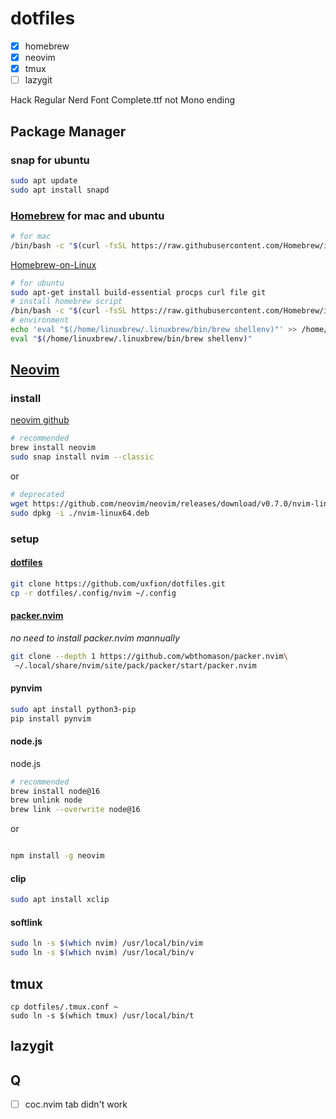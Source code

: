 # dotfiles

- [x] homebrew
- [x] neovim
- [x] tmux
- [ ] lazygit

Hack Regular Nerd Font Complete.ttf
not Mono ending

## Package Manager

### snap for ubuntu

```bash
sudo apt update
sudo apt install snapd
```

### [Homebrew](https://brew.sh) for mac and ubuntu

```bash
# for mac
/bin/bash -c "$(curl -fsSL https://raw.githubusercontent.com/Homebrew/install/HEAD/install.sh)"
```

[Homebrew-on-Linux](https://docs.brew.sh/Homebrew-on-Linux)

```bash
# for ubuntu
sudo apt-get install build-essential procps curl file git
# install homebrew script
/bin/bash -c "$(curl -fsSL https://raw.githubusercontent.com/Homebrew/install/HEAD/install.sh)"
# environment
echo 'eval "$(/home/linuxbrew/.linuxbrew/bin/brew shellenv)"' >> /home/lecter/.profile
eval "$(/home/linuxbrew/.linuxbrew/bin/brew shellenv)"
```

## [Neovim](https://neovim.io)

### install

[neovim github](https://github.com/neovim/neovim)

```bash
# recommended
brew install neovim
sudo snap install nvim --classic
```

or

```bash
# deprecated
wget https://github.com/neovim/neovim/releases/download/v0.7.0/nvim-linux64.deb
sudo dpkg -i ./nvim-linux64.deb
```

### setup

#### [dotfiles](https://github.com/uxfion/dotfiles)

```bash
git clone https://github.com/uxfion/dotfiles.git
cp -r dotfiles/.config/nvim ~/.config
```

#### [packer.nvim](https://github.com/wbthomason/packer.nvim)

*no need to install packer.nvim mannually*

```bash
git clone --depth 1 https://github.com/wbthomason/packer.nvim\
 ~/.local/share/nvim/site/pack/packer/start/packer.nvim
```

#### pynvim

```bash
sudo apt install python3-pip
pip install pynvim
```

#### node.js

node.js

```bash
# recommended
brew install node@16
brew unlink node
brew link --overwrite node@16
```

or

```bash

```

```bash
npm install -g neovim
```

#### clip

```bash
sudo apt install xclip
```

#### softlink

```bash
sudo ln -s $(which nvim) /usr/local/bin/vim
sudo ln -s $(which nvim) /usr/local/bin/v
```

## tmux

```shell
cp dotfiles/.tmux.conf ~
sudo ln -s $(which tmux) /usr/local/bin/t
```

## lazygit

## Q

- [ ] coc.nvim tab didn't work
